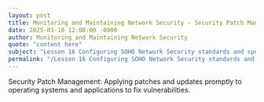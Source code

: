 ```yaml
---
layout: post
title: Monitoring and Maintaining Network Security - Security Patch Management
date: 2025-01-10 12:00:00 -0000
author: Monitoring and Maintaining Network Security
quote: "content here"
subject: "Lesson 16 Configuring SOHO Network Security standards and specifications"
permalink: "/Lesson 16 Configuring SOHO Network Security standards and specifications/Monitoring and Maintaining Network Security/Monitoring and Maintaining Network Security - Security Patch Management"
---
```


Security Patch Management: Applying patches and updates promptly to operating systems and applications to fix vulnerabilities.
